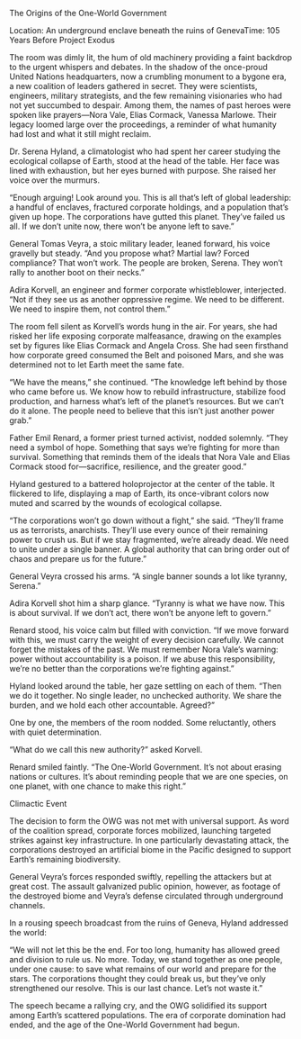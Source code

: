 The Origins of the One-World Government

Location: An underground enclave beneath the ruins of GenevaTime: 105 Years Before Project Exodus

The room was dimly lit, the hum of old machinery providing a faint backdrop to the urgent whispers and debates. In the shadow of the once-proud United Nations headquarters, now a crumbling monument to a bygone era, a new coalition of leaders gathered in secret. They were scientists, engineers, military strategists, and the few remaining visionaries who had not yet succumbed to despair. Among them, the names of past heroes were spoken like prayers—Nora Vale, Elias Cormack, Vanessa Marlowe. Their legacy loomed large over the proceedings, a reminder of what humanity had lost and what it still might reclaim.

Dr. Serena Hyland, a climatologist who had spent her career studying the ecological collapse of Earth, stood at the head of the table. Her face was lined with exhaustion, but her eyes burned with purpose. She raised her voice over the murmurs.

“Enough arguing! Look around you. This is all that’s left of global leadership: a handful of enclaves, fractured corporate holdings, and a population that’s given up hope. The corporations have gutted this planet. They’ve failed us all. If we don’t unite now, there won’t be anyone left to save.”

General Tomas Veyra, a stoic military leader, leaned forward, his voice gravelly but steady. “And you propose what? Martial law? Forced compliance? That won’t work. The people are broken, Serena. They won’t rally to another boot on their necks.”

Adira Korvell, an engineer and former corporate whistleblower, interjected. “Not if they see us as another oppressive regime. We need to be different. We need to inspire them, not control them.”

The room fell silent as Korvell’s words hung in the air. For years, she had risked her life exposing corporate malfeasance, drawing on the examples set by figures like Elias Cormack and Angela Cross. She had seen firsthand how corporate greed consumed the Belt and poisoned Mars, and she was determined not to let Earth meet the same fate.

“We have the means,” she continued. “The knowledge left behind by those who came before us. We know how to rebuild infrastructure, stabilize food production, and harness what’s left of the planet’s resources. But we can’t do it alone. The people need to believe that this isn’t just another power grab.”

Father Emil Renard, a former priest turned activist, nodded solemnly. “They need a symbol of hope. Something that says we’re fighting for more than survival. Something that reminds them of the ideals that Nora Vale and Elias Cormack stood for—sacrifice, resilience, and the greater good.”

Hyland gestured to a battered holoprojector at the center of the table. It flickered to life, displaying a map of Earth, its once-vibrant colors now muted and scarred by the wounds of ecological collapse.

“The corporations won’t go down without a fight,” she said. “They’ll frame us as terrorists, anarchists. They’ll use every ounce of their remaining power to crush us. But if we stay fragmented, we’re already dead. We need to unite under a single banner. A global authority that can bring order out of chaos and prepare us for the future.”

General Veyra crossed his arms. “A single banner sounds a lot like tyranny, Serena.”

Adira Korvell shot him a sharp glance. “Tyranny is what we have now. This is about survival. If we don’t act, there won’t be anyone left to govern.”

Renard stood, his voice calm but filled with conviction. “If we move forward with this, we must carry the weight of every decision carefully. We cannot forget the mistakes of the past. We must remember Nora Vale’s warning: power without accountability is a poison. If we abuse this responsibility, we’re no better than the corporations we’re fighting against.”

Hyland looked around the table, her gaze settling on each of them. “Then we do it together. No single leader, no unchecked authority. We share the burden, and we hold each other accountable. Agreed?”

One by one, the members of the room nodded. Some reluctantly, others with quiet determination.

“What do we call this new authority?” asked Korvell.

Renard smiled faintly. “The One-World Government. It’s not about erasing nations or cultures. It’s about reminding people that we are one species, on one planet, with one chance to make this right.”

Climactic Event

The decision to form the OWG was not met with universal support. As word of the coalition spread, corporate forces mobilized, launching targeted strikes against key infrastructure. In one particularly devastating attack, the corporations destroyed an artificial biome in the Pacific designed to support Earth’s remaining biodiversity.

General Veyra’s forces responded swiftly, repelling the attackers but at great cost. The assault galvanized public opinion, however, as footage of the destroyed biome and Veyra’s defense circulated through underground channels.

In a rousing speech broadcast from the ruins of Geneva, Hyland addressed the world:

“We will not let this be the end. For too long, humanity has allowed greed and division to rule us. No more. Today, we stand together as one people, under one cause: to save what remains of our world and prepare for the stars. The corporations thought they could break us, but they’ve only strengthened our resolve. This is our last chance. Let’s not waste it.”

The speech became a rallying cry, and the OWG solidified its support among Earth’s scattered populations. The era of corporate domination had ended, and the age of the One-World Government had begun.

